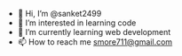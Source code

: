 - 👋 Hi, I’m @sanket2499
- 👀 I’m interested in learning code
- 🌱 I’m currently learning web development
- 📫 How to reach me smore711@gmail.com
